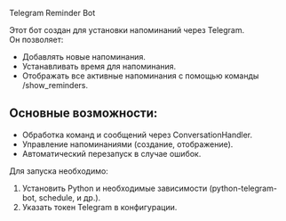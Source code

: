 Telegram Reminder Bot

Этот бот создан для установки напоминаний через Telegram.  
Он позволяет:
- Добавлять новые напоминания.
- Устанавливать время для напоминания.
- Отображать все активные напоминания с помощью команды /show_reminders.

## Основные возможности:
- Обработка команд и сообщений через ConversationHandler.
- Управление напоминаниями (создание, отображение).
- Автоматический перезапуск в случае ошибок.

Для запуска необходимо:
1. Установить Python и необходимые зависимости (python-telegram-bot, schedule, и др.).
2. Указать токен Telegram в конфигурации.
